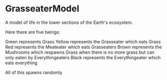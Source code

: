 # GrasseaterModel
A model of life in the lower sections of the Earth's ecosystem. 

Here there are five beings:

Green represents Grass
Yellow represents the Grasseater which eats Grass
Red represents the Meateater which eats Grasseaters
Brown represents the Mushrooms which respawns Grass when there is no more grass but can only eaten by Everythingeaters
Black represents the Everythingeater which eats everything

All of this spawns randomly

